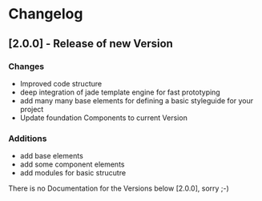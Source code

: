 # Changelog

## [2.0.0] - Release of new Version

### Changes
* Improved code structure
* deep integration of jade template engine for fast prototyping
* add many many base elements for defining a basic styleguide for your project
* Update foundation Components to current Version

### Additions
* add base elements
* add some component elements
* add modules for basic strucutre

There is no Documentation for the Versions below [2.0.0], sorry ;-)